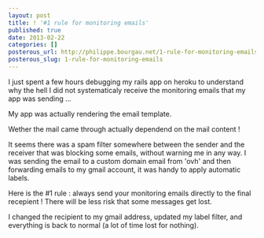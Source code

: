 ```yaml
---
layout: post
title: ! '#1 rule for monitoring emails'
published: true
date: 2013-02-22
categories: []
posterous_url: http://philippe.bourgau.net/1-rule-for-monitoring-emails
posterous_slug: 1-rule-for-monitoring-emails
---
```

<p>I just spent a few hours debugging my rails app on heroku to understand why the hell I did not systematicaly receive the monitoring emails that my app was sending ...</p>
<p>My app was actually rendering the email template.</p>
<p>Wether the mail came through actually dependend on the mail content !</p>
<p>It seems there was a spam filter somewhere between the sender and the receiver that was blocking some emails, without warning me in any way. I was sending the email to a custom domain email from 'ovh' and then forwarding emails to my gmail account, it was handy to apply automatic labels.</p>
<p>Here is the #1 rule : always send your monitoring emails directly to the final recepient ! There will be less risk that some messages get lost.&nbsp;</p>
<p>I changed the recipient to my gmail address, updated my label filter, and everything is back to normal (a lot of time lost for nothing).</p>

